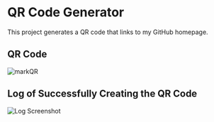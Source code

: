 # QR Code Generator

This project generates a QR code that links to my GitHub homepage.

## QR Code
![markQR](https://github.com/user-attachments/assets/863e9db8-6539-41ed-92a2-6c1c577fe460)

## Log of Successfully Creating the QR Code
![Log Screenshot](log_screenshot.png)

